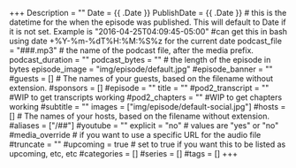 +++
Description = ""
Date = {{ .Date }}
PublishDate = {{ .Date }} # this is the datetime for the when the episode was published. This will default to Date if it is not set. Example is "2016-04-25T04:09:45-05:00" #can get this in bash using date +%Y-%m-%dT%H:%M:%S%z for the current date
podcast_file = "###.mp3" # the name of the podcast file, after the media prefix.
podcast_duration = ""
podcast_bytes = "" # the length of the episode in bytes
episode_image = "img/episode/default.jpg"
#episode_banner = ""
#guests = [] # The names of your guests, based on the filename without extension.
#sponsors = []
#episode = ""
title = ""
#pod2_transcript = "" #WIP to get transcripts working
#pod2_chapters = "" #WIP to get chapters working
#subtitle = ""
images = ["img/episode/default-social.jpg"]
#hosts = [] # The names of your hosts, based on the filename without extension.
#aliases = ["/##"]
#youtube = ""
explicit = "no" # values are "yes" or "no"
#media_override # if you want to use a specific URL for the audio file
#truncate = ""
#upcoming = true # set to true if you want this to be listed as upcoming, etc, etc
#categories = []
#series = []
#tags = []
+++
